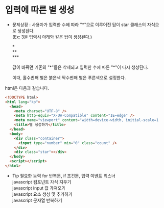 # 입력에 따른 별 생성

- 문제상황 : 사용자가 입력한 수에 따라 "\*"으로 이루어진 탑이 star 클래스의 자식으로 생성된다.  
  (Ex: 3을 입력시 아래와 같은 탑이 생성된다.)

  \*  
  \*\*  
  \*\*\*

  값이 바뀌면 기존의 "\*"들은 삭제되고 입력한 수에 따른 "\*"이 다시 생성된다.

  이때, 홀수번째 별은 붉은색 짝수번째 별은 푸른색으로 설정한다.

html은 다음과 같습니다.

```html
<!DOCTYPE html>
<html lang="ko">
  <head>
    <meta charset="UTF-8" />
    <meta http-equiv="X-UA-Compatible" content="IE=edge" />
    <meta name="viewport" content="width=device-width, initial-scale=1.0" />
    <title>별 생성하기</title>
  </head>
  <body>
    <div class="container">
      <input type="number" min="0" class="count" />
    </div>
    <div class="star"></div>
  </body>
  <script></script>
</html>
```

- Tip 필요한 능력
  for 반복문, if 조건문, 입력 이벤트 리스너  
  javascript 컴포넌트 자식 지우기  
  javascript input 값 가져오기  
  javascript 요소 생성 및 추가하기  
  javascript 문자열 반복하기
